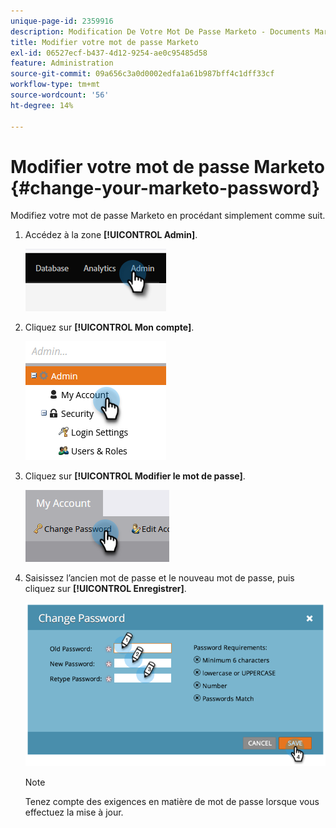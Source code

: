 ```yaml
---
unique-page-id: 2359916
description: Modification De Votre Mot De Passe Marketo - Documents Marketo - Documentation Du Produit
title: Modifier votre mot de passe Marketo
exl-id: 06527ecf-b437-4d12-9254-ae0c95485d58
feature: Administration
source-git-commit: 09a656c3a0d0002edfa1a61b987bff4c1dff33cf
workflow-type: tm+mt
source-wordcount: '56'
ht-degree: 14%

---
```


# Modifier votre mot de passe Marketo {#change-your-marketo-password}

Modifiez votre mot de passe Marketo en procédant simplement comme suit.

1. Accédez à la zone **[!UICONTROL Admin]**.

   ![](assets/change-your-marketo-password-1.png)

1. Cliquez sur **[!UICONTROL Mon compte]**.

   ![](assets/change-your-marketo-password-2.png)

1. Cliquez sur **[!UICONTROL Modifier le mot de passe]**.

   ![](assets/change-your-marketo-password-3.png)

1. Saisissez l’ancien mot de passe et le nouveau mot de passe, puis cliquez sur **[!UICONTROL Enregistrer]**.

   ![](assets/change-your-marketo-password-4.png)

   >[!NOTE]
   >
   >Tenez compte des exigences en matière de mot de passe lorsque vous effectuez la mise à jour.
